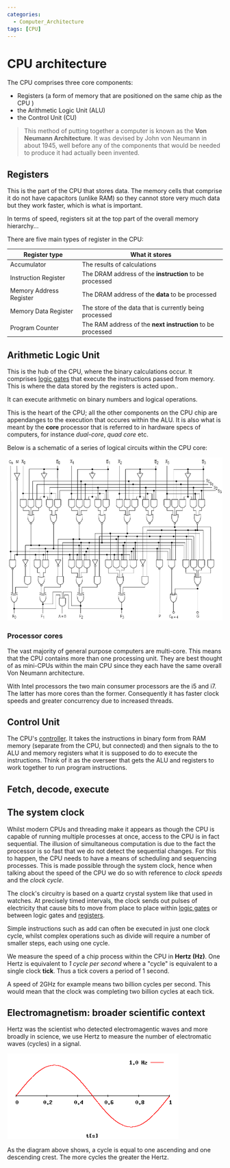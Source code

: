```yaml
---
categories:
  - Computer_Architecture
tags: [CPU]
---
```


# CPU architecture

The CPU comprises three core components:

* Registers (a form of memory that are positioned on the same chip as the CPU )
* the Arithmetic Logic Unit (ALU)
* the Control Unit (CU)

 > This method of putting together a computer is known as the **Von Neumann Architecture**. It was devised by John von Neumann in about 1945, well before any of the components that would be needed to produce it had actually been invented.
 
## Registers

This is the part of the CPU that stores data. The memory cells that comprise it do not have capacitors (unlike RAM) so they cannot store very much data but they work faster, which is what is important.

In terms of speed, registers sit at the top part of the overall memory hierarchy...


There are five main types of register in the CPU:

| Register type           | What it stores                                              |
|-------------------------|-------------------------------------------------------------|
| Accumulator             | The results of calculations                                 |
| Instruction Register    | The DRAM address of the **instruction** to be processed     |
| Memory Address Register | The DRAM address of the **data** to be processed            |
| Memory Data Register    | The store of the data that is currently being processed     |
| Program Counter         | The RAM address of the **next instruction** to be processed |
## Arithmetic Logic Unit

This is the hub of the CPU, where the binary calculations occur. It comprises [logic gates](/Hardware/Logic_Gates/Logic_gates.md) that execute the instructions passed from memory. This is where the data stored by the registers is acted upon..

It can execute arithmetic on binary numbers and logical operations.

This is the heart of the CPU; all the other components on the CPU chip are appendanges to the execution that occures within the ALU. It is also what is meant by the  **core** processor that is referred to in hardware specs of computers, for instance *dual-core*, *quad core* etc.


Below is a schematic of a series of logical circuits within the CPU core: 

![74181aluschematic.png](/img/74181aluschematic.png)

### Processor cores

The vast majority of general purpose computers are multi-core. This means that the CPU contains more than one processing unit. They are best thought of as mini-CPUs within the main CPU since they each have the same overall Von Neumann architecture.

With Intel processors the two main consumer processors are the i5 and i7. The latter has more cores than the former. Consequently it has faster clock speeds and greater concurrency due to increased threads. 
## Control Unit

The CPU's [controller](/Hardware/Chipset_and_controllers.md). It takes the instructions in binary form from RAM memory (separate from the CPU, but connected) and then signals to the to ALU and memory registers what it is supposed to do to execute the instructions. Think of it as the overseer that gets the ALU and registers to work together to run program instructions.

## Fetch, decode, execute


## The system clock 

Whilst modern CPUs and threading make it appears as though the CPU is capable of running multiple processes at once, access to the CPU is in fact sequential. The illusion of simultaneous computation is due to the fact the processor is so fast that we do not detect the sequential changes. For this to happen, the CPU needs to have a means of scheduling and sequencing processes. This is made possible through the system clock, hence when talking about the speed of the CPU we do so with reference to *clock speeds* and the _clock cycle_. 

The clock's circuitry is based on a quartz crystal system like that used in watches. At precisely timed intervals, the clock sends out pulses of electricity that cause bits to move from place to place within [logic gates](/Hardware/Logic_Gates/Logic_gates.md) or between logic gates and [registers](/Hardware/CPU/Architecture.md#registers). 

Simple instructions such as add can often be executed in just one clock cycle, whilst complex operations such as divide will require a number of smaller steps, each using one cycle.

We measure the speed of a chip process within the CPU in **Hertz (Hz)**. One Hertz is equivalent to _1 cycle per second_ where a "cycle" is equivalent to a single clock **tick**. Thus a tick covers a period of 1 second. 

A speed of 2GHz for example means two billion cycles per second. This would mean that the clock was completing two billion cycles at each tick. 

## Electromagnetism: broader scientific context 

Hertz was the scientist who detected electromagentic waves and more broadly in science, we use Hertz to measure the number of electromatic waves (cycles) in a signal. 

![](/img/hertz_wave_freq.gif)

As the diagram above shows, a cycle is equal to one ascending and one descending crest. The more cycles the greater the Hertz.